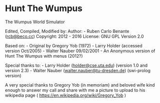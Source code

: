 # Hunt The Wumpus

The Wumpus World Simulator

Edited, Compiled, Modified by:
Author: 
     - Ruben Carlo Benante (rcb@beco.cc)
Copyright: 2012 - 2016
License: GNU GPL Version 2.0

   Based on:
     - Original by Gregory Yob (1972)
     - Larry Holder (accessed version Oct/2005)
     - Walter Nauber 09/02/2001
     - An Anonymous version of Hunt The Wumpus with menus (2012?)

   Special thanks to:
     - Larry Holder (holder@cse.uta.edu) (version 1.0 and version 2.3)
     - Walter Nauber (walter.nauber@tu-dresden.de) (swi-prolog version)

   A very special thanks to Gregory Yob (in memoriam) and beloved wife
   kind enough to answer my call and share with me a picture to upload 
   to his wikipedia page
   ( https://en.wikipedia.org/wiki/Gregory_Yob )

